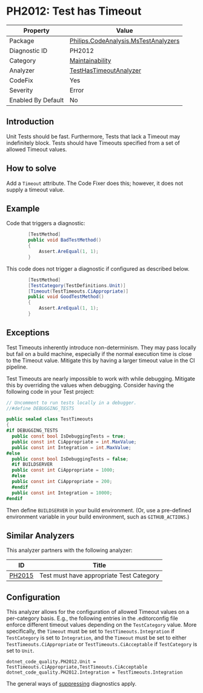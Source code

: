 # PH2012: Test has Timeout

| Property | Value  |
|--|--|
| Package | [Philips.CodeAnalysis.MsTestAnalyzers](https://www.nuget.org/packages/Philips.CodeAnalysis.MsTestAnalyzers) |
| Diagnostic ID | PH2012 |
| Category  | [Maintainability](../Maintainability.md) |
| Analyzer | [TestHasTimeoutAnalyzer](https://github.com/philips-software/roslyn-analyzers/blob/master/Philips.CodeAnalysis.MsTestAnalyzers/TestHasTimeoutAnalyzer.cs)
| CodeFix  | Yes |
| Severity | Error |
| Enabled By Default | No |

## Introduction

Unit Tests should be fast. Furthermore, Tests that lack a Timeout may indefinitely block. Tests should have Timeouts specified from a set of allowed Timeout values.

## How to solve

Add a `Timeout` attribute.  The Code Fixer does this; however, it does not supply a timeout value.

## Example

Code that triggers a diagnostic:
``` cs
        [TestMethod]
        public void BadTestMethod()
        {
            Assert.AreEqual(1, 1);
        }
```

This code does not trigger a diagnostic if configured as described below.
``` cs
        [TestMethod]
        [TestCategory(TestDefinitions.Unit)]
        [Timeout(TestTimeouts.CiAppropriate)]
        public void GoodTestMethod()
        {
            Assert.AreEqual(1, 1);
        }
```


## Exceptions

Test Timeouts inherently introduce non-determinism. They may pass locally but fail on a build machine, especially if the normal execution time is close to the Timeout value. Mitigate this by having a larger timeout value in the CI pipeline.

Test Timeouts are nearly impossible to work with while debugging. Mitigate this by overriding the values when debugging. Consider having the following code in your Test project:

``` cs
// Uncomment to run tests locally in a debugger.
//#define DEBUGGING_TESTS

public sealed class TestTimeouts
{
#if DEBUGGING_TESTS
  public const bool IsDebuggingTests = true;
  public const int CiAppropriate = int.MaxValue;
  public const int Integration = int.MaxValue;
#else
  public const bool IsDebuggingTests = false;
  #if BUILDSERVER
  public const int CiAppropriate = 1000;
  #else
  public const int CiAppropriate = 200;
  #endif
  public const int Integration = 10000;
#endif
```

Then define `BUILDSERVER` in your build environment. (Or, use a pre-defined environment variable in your build environment, such as `GITHUB_ACTIONS`.)

## Similar Analyzers

This analyzer partners with the following analyzer:

| ID | Title  |
|--|--|
| [PH2015](./PH2015.md) | Test must have appropriate Test Category |

## Configuration

This analyzer allows for the configuration of allowed Timeout values on a per-category basis. E.g., the following entries in the .editorconfig file enforce different timeout values depending on the `TestCategory` value. More specifically, the `Timeout` must be set to `TestTimeouts.Integration` if `TestCategory` is set to `Integration`, and the `Timeout` must be set to either `TestTimeouts.CiAppropriate` or `TestTimeouts.CiAcceptable` if `TestCategory` is set to `Unit`.

```
dotnet_code_quality.PH2012.Unit = TestTimeouts.CiAppropriate,TestTimeouts.CiAcceptable
dotnet_code_quality.PH2012.Integration = TestTimeouts.Integration
```

The general ways of [suppressing](https://learn.microsoft.com/en-us/dotnet/fundamentals/code-analysis/suppress-warnings) diagnostics apply.
